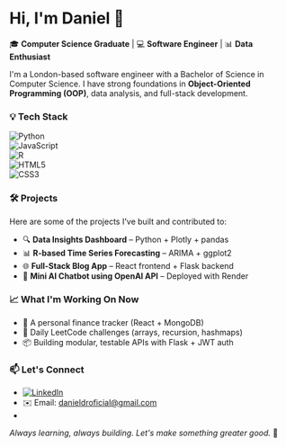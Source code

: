 # Hi, I'm Daniel 👋

🎓 **Computer Science Graduate** | 💻 **Software Engineer** | 📊 **Data Enthusiast**

I'm a London-based software engineer with a Bachelor of Science in Computer Science. I have strong foundations in **Object-Oriented Programming (OOP)**, data analysis, and full-stack development.

### 💡 Tech Stack

![Python](https://img.shields.io/badge/-Python-3776AB?logo=python&logoColor=white)  
![JavaScript](https://img.shields.io/badge/-JavaScript-F7DF1E?logo=javascript&logoColor=black)  
![R](https://img.shields.io/badge/-R-276DC3?logo=r&logoColor=white)  
![HTML5](https://img.shields.io/badge/-HTML5-E34F26?logo=html5&logoColor=white)  
![CSS3](https://img.shields.io/badge/-CSS3-1572B6?logo=css3&logoColor=white)  

### 🛠️ Projects
Here are some of the projects I've built and contributed to:

- 🔍 **Data Insights Dashboard** – Python + Plotly + pandas  
- 📊 **R-based Time Series Forecasting** – ARIMA + ggplot2  
- 🌐 **Full-Stack Blog App** – React frontend + Flask backend  
- 🧠 **Mini AI Chatbot using OpenAI API** – Deployed with Render

### 📈 What I'm Working On Now
- 💼 A personal finance tracker (React + MongoDB)
- 🧠 Daily LeetCode challenges (arrays, recursion, hashmaps)
- 📦 Building modular, testable APIs with Flask + JWT auth

### 📫 Let's Connect

- [![LinkedIn](https://img.shields.io/badge/-LinkedIn-0A66C2?logo=linkedin&logoColor=white)](https://www.linkedin.com/in/daniel-rodriguez-aa6b241a3/)  
- ✉️ Email: danieldroficial@gmail.com
- 
_Always learning, always building. Let's make something greater good._ 🚀


